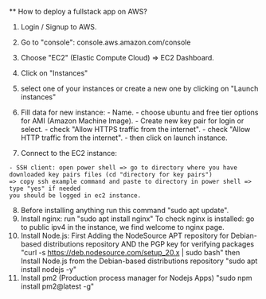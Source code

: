 ** How to deploy a fullstack app on AWS?
  1. Login / Signup to AWS.
  2. Go to "console":
  console.aws.amazon.com/console
  3. Choose "EC2" (Elastic Compute Cloud) => EC2 Dashboard.
  4. Click on "Instances"
  5. select one of your instances or create a new one by clicking on "Launch instances"
  6. Fill data for new instance:
    - Name.
    - choose ubuntu and free tier options for AMI (Amazon Machine Image).
    - Create new key pair for login or select.
    - check "Allow HTTPS traffic from the internet".
    - check "Allow HTTP traffic from the internet".
    - then click on launch instance.
  
  7. Connect to the EC2 instance:

    - SSH client: open power shell => go to directory where you have downloaded key pairs files (cd "directory for key pairs")
    => copy ssh example command and paste to directory in power shell => type "yes" if needed
    you should be logged in ec2 instance.
    
  8. Before installing anything run this command "sudo apt update".
  9. Install nginx: run "sudo apt install nginx"
    To check nginx is installed: go to public ipv4 in the instance, we find welcome to nginx page.
  10. Install Node.js:
  First Adding the NodeSource APT repository for Debian-based distributions repository AND the PGP key for verifying packages
  "curl -s https://deb.nodesource.com/setup_20.x | sudo bash"
  then Install Node.js from the Debian-based distributions repository
  "sudo apt install nodejs -y"
  11. Install pm2 (Production process manager for Nodejs Apps)
  "sudo npm install pm2@latest -g"
